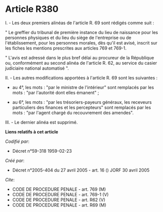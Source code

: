 # Article R380

I. - Les deux premiers alinéas de l'article R. 69 sont rédigés comme suit :

" Le greffier du tribunal de première instance du lieu de naissance pour les personnes physiques et du lieu du siège de
l'entreprise ou de l'établissement, pour les personnes morales, dès qu'il est avisé, inscrit sur les fiches les mentions
prescrites aux articles 769 et 769-1.

" L'avis est adressé dans le plus bref délai au procureur de la République ou, conformément au second alinéa de l'article R.
62, au service du casier judiciaire national automatisé ".

II. - Les autres modifications apportées à l'article R. 69 sont les suivantes :

- au 4°, les mots : "par le ministre de l'intérieur" sont remplacés par les mots : "par l'autorité dont elles émanent" ;

- au 6°, les mots : "par les trésoriers-payeurs généraux, les receveurs particuliers des finances et les percepteurs" sont
remplacés par les mots : "par l'agent chargé du recouvrement des amendes".

III. - Le dernier alinéa est supprimé.

**Liens relatifs à cet article**

_Codifié par_:

  - Décret n°59-318 1959-02-23

_Créé par_:

  - Décret n°2005-404 du 27 avril 2005 - art. 16 () JORF 30 avril 2005

_Cite_:

  - CODE DE PROCEDURE PENALE - art. 769 (M)
  - CODE DE PROCEDURE PENALE - art. 769-1 (V)
  - CODE DE PROCEDURE PENALE - art. R62 (V)
  - CODE DE PROCEDURE PENALE - art. R69 (M)
